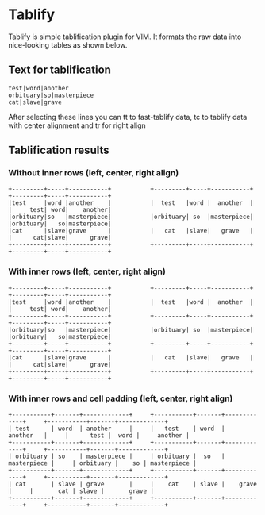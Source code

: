 Tablify
=======

Tablify is simple tablification plugin for VIM. It formats the raw data into nice-looking tables as shown below.

Text for tablification
----------------------

    test|word|another
    orbituary|so|masterpiece
    cat|slave|grave

After selecting these lines you can <Leader>tt to fast-tablify data, <Leader>tc to tablify data with center alignment and <Leader>tr for right align

Tablification results
---------------------

### Without inner rows (left, center, right align)
    +---------+-----+-----------+			+---------+-----+-----------+			+---------+-----+-----------+
    |test     |word |another    |			|  test   |word |  another  |			|     test| word|    another|
    |orbituary|so   |masterpiece|			|orbituary| so  |masterpiece|			|orbituary|   so|masterpiece|
    |cat      |slave|grave      |			|   cat   |slave|   grave   |			|      cat|slave|      grave|
    +---------+-----+-----------+			+---------+-----+-----------+			+---------+-----+-----------+

### With inner rows (left, center, right align)
    +---------+-----+-----------+			+---------+-----+-----------+			+---------+-----+-----------+
    |test     |word |another    |			|  test   |word |  another  |			|     test| word|    another|
    +---------+-----+-----------+			+---------+-----+-----------+			+---------+-----+-----------+
    |orbituary|so   |masterpiece|			|orbituary| so  |masterpiece|			|orbituary|   so|masterpiece|
    +---------+-----+-----------+			+---------+-----+-----------+			+---------+-----+-----------+
    |cat      |slave|grave      |			|   cat   |slave|   grave   |			|      cat|slave|      grave|
    +---------+-----+-----------+			+---------+-----+-----------+			+---------+-----+-----------+

### With inner rows and cell padding (left, center, right align)
    +-----------+-------+-------------+		+-----------+-------+-------------+		+-----------+-------+-------------+
    | test      | word  | another     |		|   test    | word  |   another   |		|      test |  word |     another |
    +-----------+-------+-------------+		+-----------+-------+-------------+		+-----------+-------+-------------+
    | orbituary | so    | masterpiece |		| orbituary |  so   | masterpiece |		| orbituary |    so | masterpiece |
    +-----------+-------+-------------+		+-----------+-------+-------------+		+-----------+-------+-------------+
    | cat       | slave | grave       |		|    cat    | slave |    grave    |		|       cat | slave |       grave |
    +-----------+-------+-------------+		+-----------+-------+-------------+		+-----------+-------+-------------+
